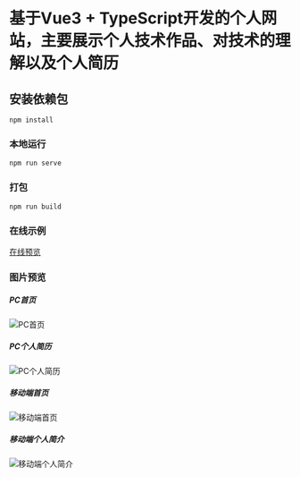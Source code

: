 # 基于Vue3 + TypeScript开发的个人网站，主要展示个人技术作品、对技术的理解以及个人简历


## 安装依赖包
```
npm install
```

### 本地运行
```
npm run serve
```

### 打包
```
npm run build
```

### 在线示例
[在线预览](https://laqtxy.gitee.io/personal-profile/#/)

### 图片预览
##### PC首页
![PC首页](https://gitee.com/laqtxy/applet-picture/raw/master/laqGamePic/personal/home.jpg)

##### PC个人简历
![PC个人简历](https://gitee.com/laqtxy/applet-picture/raw/master/laqGamePic/personal/info.jpg)

##### 移动端首页
![移动端首页](https://gitee.com/laqtxy/applet-picture/raw/master/laqGamePic/personal/waphome.jpg)

##### 移动端个人简介
![移动端个人简介](https://gitee.com/laqtxy/applet-picture/raw/master/laqGamePic/personal/wapinfo.jpg)

